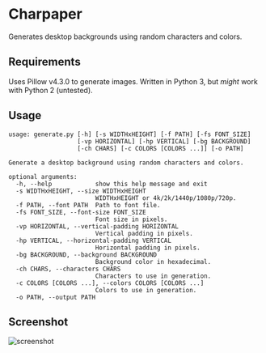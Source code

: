 # Charpaper

Generates desktop backgrounds using random characters and colors.

## Requirements

Uses Pillow v4.3.0 to generate images. Written in Python 3, but *might* work with Python 2 (untested).

## Usage

```
usage: generate.py [-h] [-s WIDTHxHEIGHT] [-f PATH] [-fs FONT_SIZE]
                   [-vp HORIZONTAL] [-hp VERTICAL] [-bg BACKGROUND]
                   [-ch CHARS] [-c COLORS [COLORS ...]] [-o PATH]

Generate a desktop background using random characters and colors.

optional arguments:
  -h, --help            show this help message and exit
  -s WIDTHxHEIGHT, --size WIDTHxHEIGHT
                        WIDTHxHEIGHT or 4k/2k/1440p/1080p/720p.
  -f PATH, --font PATH  Path to font file.
  -fs FONT_SIZE, --font-size FONT_SIZE
                        Font size in pixels.
  -vp HORIZONTAL, --vertical-padding HORIZONTAL
                        Vertical padding in pixels.
  -hp VERTICAL, --horizontal-padding VERTICAL
                        Horizontal padding in pixels.
  -bg BACKGROUND, --background BACKGROUND
                        Background color in hexadecimal.
  -ch CHARS, --characters CHARS
                        Characters to use in generation.
  -c COLORS [COLORS ...], --colors COLORS [COLORS ...]
                        Colors to use in generation.
  -o PATH, --output PATH
```

## Screenshot

![screenshot](screenshot.png)